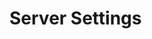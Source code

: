 ---
---

<script setup>
import VariableList from '../../components/VariableList.vue'
</script>

# Server Settings

<VariableList group-name="server" />
